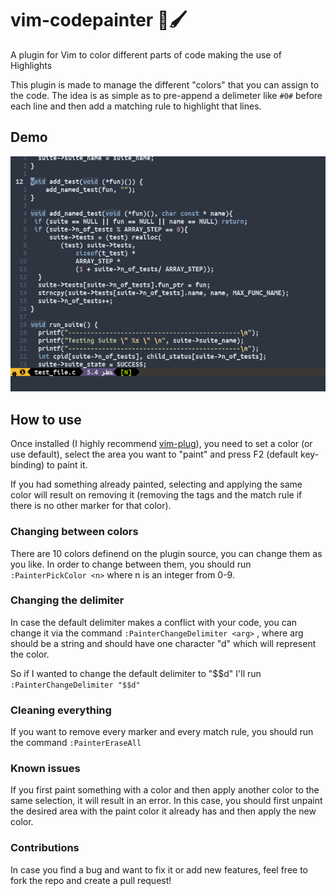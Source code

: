 # vim-codepainter 🎨🖌

A plugin for Vim to color different parts of code making the use of Highlights

This plugin is made to manage the different "colors" that you can assign to the code. The idea is as simple as to pre-append a delimeter like `#0#` before each line and then add a matching rule to highlight that lines.

## Demo

![](./vim-codepainter_demo.gif)

## How to use

Once installed (I highly recommend [vim-plug](https://github.com/junegunn/vim-plug)), you need to set a color (or use default), select the area you want to "paint" and press F2 (default key-binding) to paint it.

If you had something already painted, selecting and applying the same color will result on removing it (removing the tags and the match rule if there is no other marker for that color).

### Changing between colors

There are 10 colors definend on the plugin source, you can change them as you like. In order to change between them, you should run `:PainterPickColor <n>` where n is an integer from 0-9.

### Changing the delimiter

In case the default delimiter makes a conflict with your code, you can change it via the command `:PainterChangeDelimiter <arg>` , where arg should be a string and should have one character "d" which will represent the color.

So if I wanted to change the default delimiter to "\$\$d" I'll run `:PainterChangeDelimiter "$$d"`

### Cleaning everything

If you want to remove every marker and every match rule, you should run the command `:PainterEraseAll`

### Known issues

If you first paint something with a color and then apply another color to the same selection, it will result in an error. In this case, you should first unpaint the desired area with the paint color it already has and then apply the new color.

### Contributions

In case you find a bug and want to fix it or add new features, feel free to fork the repo and create a pull request!

